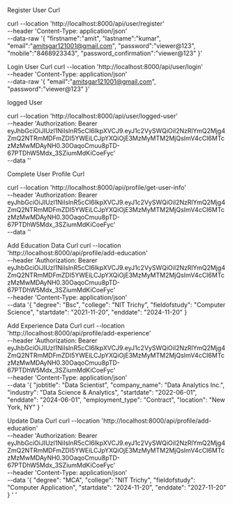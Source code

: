 Register User Curl 

curl --location 'http://localhost:8000/api/user/register' \
--header 'Content-Type: application/json' \
--data-raw '{
    "firstname":"amit",
    "lastname":"kumar",
    "email":"amitsgar121001@gmail.com",
    "password":"viewer@123",
    "mobile":"8468923343",
    "password_confirmation":"viewer@123"
}'

Login User Curl
curl --location 'http://localhost:8000/api/user/login' \
--header 'Content-Type: application/json' \
--data-raw '{
    "email":"amitsgar121001@gmail.com",
    "password":"viewer@123"
}'

logged User 

curl --location 'http://localhost:8000/api/user/logged-user' \
--header 'Authorization: Bearer eyJhbGciOiJIUzI1NiIsInR5cCI6IkpXVCJ9.eyJ1c2VySWQiOiI2NzRlYmQ2Mjg4ZmQ2NTRmMDFmZDI5YWEiLCJpYXQiOjE3MzMyMTM2MjQsImV4cCI6MTczMzMwMDAyNH0.30OaqoCmuu8pTD-67PTDhW5Mdx_3SZiumMdKiCoeFyc' \
--data ''


Complete User Profile Curl 

curl --location 'http://localhost:8000/api/profile/get-user-info' \
--header 'Authorization: Bearer eyJhbGciOiJIUzI1NiIsInR5cCI6IkpXVCJ9.eyJ1c2VySWQiOiI2NzRlYmQ2Mjg4ZmQ2NTRmMDFmZDI5YWEiLCJpYXQiOjE3MzMyMTM2MjQsImV4cCI6MTczMzMwMDAyNH0.30OaqoCmuu8pTD-67PTDhW5Mdx_3SZiumMdKiCoeFyc' \
--data ''



Add Education Data Curl
curl --location 'http://localhost:8000/api/profile/add-education' \
--header 'Authorization: Bearer eyJhbGciOiJIUzI1NiIsInR5cCI6IkpXVCJ9.eyJ1c2VySWQiOiI2NzRlYmQ2Mjg4ZmQ2NTRmMDFmZDI5YWEiLCJpYXQiOjE3MzMyMTM2MjQsImV4cCI6MTczMzMwMDAyNH0.30OaqoCmuu8pTD-67PTDhW5Mdx_3SZiumMdKiCoeFyc' \
--header 'Content-Type: application/json' \
--data '{
    "degree": "Bsc",
    "college": "NIT Trichy",
    "fieldofstudy": "Computer Science",
    "startdate": "2021-11-20",
    "enddate": "2024-11-20"
}

Add Experience Data Curl 
curl --location 'http://localhost:8000/api/profile/add-experience' \
--header 'Authorization: Bearer eyJhbGciOiJIUzI1NiIsInR5cCI6IkpXVCJ9.eyJ1c2VySWQiOiI2NzRlYmQ2Mjg4ZmQ2NTRmMDFmZDI5YWEiLCJpYXQiOjE3MzMyMTM2MjQsImV4cCI6MTczMzMwMDAyNH0.30OaqoCmuu8pTD-67PTDhW5Mdx_3SZiumMdKiCoeFyc' \
--header 'Content-Type: application/json' \
--data '{
    "jobtitle": "Data Scientist",
    "company_name": "Data Analytics Inc.",
    "industry": "Data Science & Analytics",
    "startdate": "2022-06-01",
    "enddate": "2024-06-01",
    "employment_type": "Contract",
    "location": "New York, NY"
}
'

Update Data Curl 
curl --location 'http://localhost:8000/api/profile/add-education' \
--header 'Authorization: Bearer eyJhbGciOiJIUzI1NiIsInR5cCI6IkpXVCJ9.eyJ1c2VySWQiOiI2NzRlYmQ2Mjg4ZmQ2NTRmMDFmZDI5YWEiLCJpYXQiOjE3MzMyMTM2MjQsImV4cCI6MTczMzMwMDAyNH0.30OaqoCmuu8pTD-67PTDhW5Mdx_3SZiumMdKiCoeFyc' \
--header 'Content-Type: application/json' \
--data '{
    "degree": "MCA",
    "college": "NIT Trichy",
    "fieldofstudy": "Computer Application",
    "startdate": "2024-11-20",
    "enddate": "2027-11-20"
}
'
'
